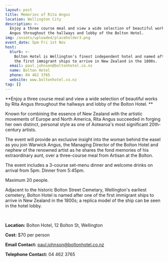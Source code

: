 ```yaml
---
layout: post
title: Memories of Rita Angus
location: Wellington City
description: >-
  Enjoy a three course meal and view a wide selection of beautiful works by Rita
  Angus throughout the hallways and lobby of the Bolton Hotel.
img: /assets/uploaded/placeholder3.png
event_date: 5pm Fri 1st Nov
host:
  blurb: >-
    Bolton Hotel is Wellington's finest independent hotel and named after one of
    the first immigrant ships to arrive in New Zealand in the 1800s.
  email: paul.johnson@boltonhotel.co.nz
  name: Bolton Hotel
  phone: 04 462 3765
  website: www.boltonhotel.co.nz
tag: []
---
```

**Enjoy a three course meal and view a wide selection of beautiful works by Rita Angus throughout the hallways and lobby of the Bolton Hotel.**

Known for combining the essence of New Zealand with the artistic movements of Europe and North America, Rita Angus succeeded in forging her own distinct, personal style as one of Aotearoa's most significant 20th-century artists.

The event will provide an exclusive insight into the woman behind the easel as you join Warwick Angus, the  Managing Director of the Bolton Hotel and nephew of the renowned artist as he shares the fond memories of his extraordinary aunt, over a three-course meal from Artisan at the Bolton.

The event includes a 3-course set-menu dinner and welcome drinks on arrival from 5pm. Dinner from 5:45pm. 

Maximum 20 people. 

Adjacent to the historic Bolton Street Cemetary, Wellington's earliest cemetery, Bolton Hotel is named after one of the first immigrant ships to arrive in New Zealand in the 1800s; a replica model of the ship can be seen in the hotel lobby.

<br>

**Location:** Bolton Hotel, 12 Bolton St, Wellington

**Cost:** $70 per person 

**Email Contact:** paul.johnson@boltonhotel.co.nz

**Telephone Contact:** 04 462 3765
